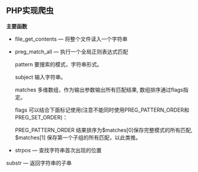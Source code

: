 ## PHP实现爬虫

**主要函数**

- file_get_contents — 将整个文件读入一个字符串

- preg_match_all — 执行一个全局正则表达式匹配

    pattern
    要搜索的模式，字符串形式。
    
    subject
    输入字符串。
    
    matches
    多维数组，作为输出参数输出所有匹配结果, 数组排序通过flags指定。
    
    flags
    可以结合下面标记使用(注意不能同时使用PREG_PATTERN_ORDER和 PREG_SET_ORDER)：
    
    PREG_PATTERN_ORDER
    结果排序为$matches[0]保存完整模式的所有匹配, $matches[1] 保存第一个子组的所有匹配，以此类推。

- strpos — 查找字符串首次出现的位置

substr — 返回字符串的子串
